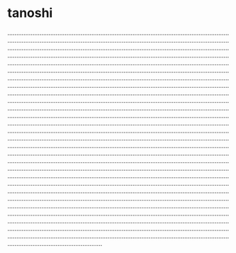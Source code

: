 # tanoshi
.....................................................................................................................................................................................................................................................................................................................................................................................................................................................................................................................................................................................................................................................................................................................................................................................................................................................................................................................................................................................................................................................................................................................................................................................................................................................................................................................................................................................................................................................................................................................................................................................................................................................................................................................................................................................................................................................................................................................................................................................................................................................................................................................................................................................................................................................................................................................................................................................................................................................................................................................................................................................................................................................................................................................................................................................................................................................................................................................................................................................................................................................................................................................................................................................................................................................................................................................................................................................................................................................................................................................................................................................................................................................................